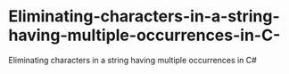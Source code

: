 # Eliminating-characters-in-a-string-having-multiple-occurrences-in-C-
Eliminating characters in a string having multiple occurrences in C#
